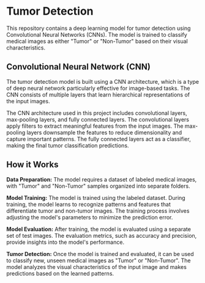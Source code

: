 
# Tumor Detection

This repository contains a deep learning model for tumor detection using Convolutional Neural Networks (CNNs). The model is trained to classify medical images as either "Tumor" or "Non-Tumor" based on their visual characteristics.


## Convolutional Neural Network (CNN)

The tumor detection model is built using a CNN architecture, which is a type of deep neural network particularly effective for image-based tasks. The CNN consists of multiple layers that learn hierarchical representations of the input images.

The CNN architecture used in this project includes convolutional layers, max-pooling layers, and fully connected layers. The convolutional layers apply filters to extract meaningful features from the input images. The max-pooling layers downsample the features to reduce dimensionality and capture important patterns. The fully connected layers act as a classifier, making the final tumor classification predictions.
## How it Works

**Data Preparation:** The model requires a dataset of labeled medical images, with "Tumor" and "Non-Tumor" samples organized into separate folders. 



**Model Training:** The model is trained using the labeled dataset. During training, the model learns to recognize patterns and features that differentiate tumor and non-tumor images. The training process involves adjusting the model's parameters to minimize the prediction error.


**Model Evaluation:** After training, the model is evaluated using a separate set of test images. The evaluation metrics, such as accuracy and precision, provide insights into the model's performance.

**Tumor Detection:** Once the model is trained and evaluated, it can be used to classify new, unseen medical images as "Tumor" or "Non-Tumor". The model analyzes the visual characteristics of the input image and makes predictions based on the learned patterns.
